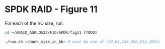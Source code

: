 # SPDK RAID - Figure 11

For each of the I/O size, run:
```Bash
cd ~/dRAID_ASPLOS23/FIO/SPDK/fig11 (TODO)

./run.sh <chunk_size_in_kb> # must be one of [32,64,128,256,512,1024]
```